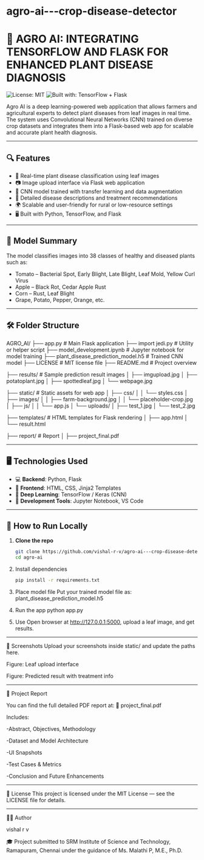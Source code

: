 # agro-ai---crop-disease-detector
# 🌿 AGRO AI: INTEGRATING TENSORFLOW AND FLASK FOR ENHANCED PLANT DISEASE DIAGNOSIS

![License: MIT](https://img.shields.io/badge/License-MIT-yellow.svg)
![Built with: TensorFlow + Flask](https://img.shields.io/badge/Built%20With-TensorFlow%20%7C%20Flask-blue)

Agro AI is a deep learning-powered web application that allows farmers and agricultural experts to detect plant diseases from leaf images in real time. The system uses Convolutional Neural Networks (CNN) trained on diverse crop datasets and integrates them into a Flask-based web app for scalable and accurate plant health diagnosis.

---

## 🔍 Features

- 🌿 Real-time plant disease classification using leaf images
- 📷 Image upload interface via Flask web application
- 🧠 CNN model trained with transfer learning and data augmentation
- 🧾 Detailed disease descriptions and treatment recommendations
- 🌍 Scalable and user-friendly for rural or low-resource settings
- 🖥️ Built with Python, TensorFlow, and Flask

---

## 🧠 Model Summary

The model classifies images into 38 classes of healthy and diseased plants such as:
- Tomato – Bacterial Spot, Early Blight, Late Blight, Leaf Mold, Yellow Curl Virus
- Apple – Black Rot, Cedar Apple Rust
- Corn – Rust, Leaf Blight
- Grape, Potato, Pepper, Orange, etc.

---

## 🛠 Folder Structure

AGRO_AI/
├── app.py                          # Main Flask application
├── import jedi.py                  # Utility or helper script
├── model_development.ipynb         # Jupyter notebook for model training
├── plant_disease_prediction_model.h5  # Trained CNN model
├── LICENSE                         # MIT license file
├── README.md                       # Project overview

├── results/                        # Sample prediction result images
│   ├── imgupload.jpg
│   ├── potatoplant.jpg
│   ├── spottedleaf.jpg
│   └── webpage.jpg

├── static/                         # Static assets for web app
│   ├── css/
│   │   └── styles.css
│   ├── images/
│   │   ├── farm-background.jpg
│   │   └── placeholder-crop.jpg
│   ├── js/
│   │   └── app.js
│   └── uploads/
│       ├── test_1.jpg
│       └── test_2.jpg

├── templates/                      # HTML templates for Flask rendering
│   ├── app.html
│   └── result.html

├── report/                         # Report
│   ├── project_final.pdf


---

## 🖥️ Technologies Used

- 💻 **Backend**: Python, Flask
- 🎨 **Frontend**: HTML, CSS, Jinja2 Templates
- 🧠 **Deep Learning**: TensorFlow / Keras (CNN)
- 🧪 **Development Tools**: Jupyter Notebook, VS Code

---

## 🚀 How to Run Locally

1. **Clone the repo**  
   ```bash
   git clone https://github.com/vishal-r-v/agro-ai---crop-disease-detector.git
   cd agro-ai

2. Install dependencies
   ```bash
   pip install -r requirements.txt

3. Place model file
   Put your trained model file as:
   plant_disease_prediction_model.h5

4. Run the app
   python app.py

5. Use
   Open browser at http://127.0.0.1:5000, 
   upload a leaf image, 
   and get results.

---

📸 Screenshots
Upload your screenshots inside static/ and update the paths here.


Figure: Leaf upload interface


Figure: Predicted result with treatment info

---

📄 Project Report

You can find the full detailed PDF report at:
📄 project_final.pdf

Includes:

-Abstract, Objectives, Methodology

-Dataset and Model Architecture

-UI Snapshots

-Test Cases & Metrics

-Conclusion and Future Enhancements

---

📜 License
This project is licensed under the MIT License — see the LICENSE file for details.

---

👨‍💻 Author

vishal r v

🎓 Project submitted to SRM Institute of Science and Technology, Ramapuram, Chennai under the guidance of Ms. Malathi P, M.E., Ph.D.
